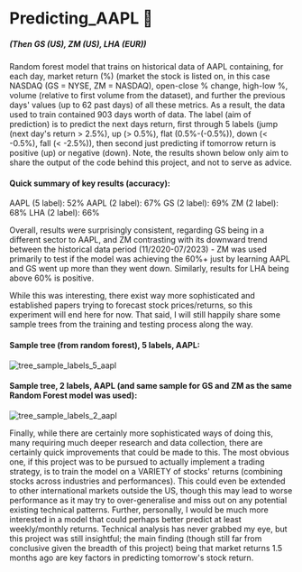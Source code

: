 # Predicting_AAPL 🍎
##### (Then GS (US), ZM (US), LHA (EUR))

Random forest model that trains on historical data of AAPL containing, for each day, market return (%) (market the stock is listed on, in this case NASDAQ (GS = NYSE, ZM = NASDAQ), open-close % change, high-low %, volume (relative to first volume from the dataset), and further the previous days' values (up to 62 past days) of all these metrics. As a result, the data used to train contained 903 days worth of data. The label (aim of prediction) is to predict the next days return, first through 5 labels (jump (next day's return > 2.5%), up (> 0.5%), flat (0.5%-(-0.5%)), down (< -0.5%), fall (< -2.5%)), then second just predicting if tomorrow return is positive (up) or negative (down). Note, the results shown below only aim to share the output of the code behind this project, and not to serve as advice.

#### Quick summary of key results (accuracy):
AAPL (5 label): 52%
AAPL (2 label): 67%
GS (2 label): 69%
ZM (2 label): 68%
LHA (2 label): 66%

Overall, results were surprisingly consistent, regarding GS being in a different sector to AAPL, and ZM contrasting with its downward trend between the historical data period (11/2020-07/2023) - ZM was used primarily to test if the model was achieving the 60%+ just by learning AAPL and GS went up more than they went down. Similarly, results for LHA being above 60% is positive. 

While this was interesting, there exist way more sophisticated and established papers trying to forecast stock prices/returns, so this experiment will end here for now. That said, I will still happily share some sample trees from the training and testing process along the way.

#### Sample tree (from random forest), 5 labels, AAPL:

![tree_sample_labels_5_aapl](https://github.com/lblcbc/Predicting_AAPL/assets/136857271/0d7a07dd-d92a-4cad-856e-5ad3c493a46a)


#### Sample tree, 2 labels, AAPL (and same sample for GS and ZM as the same Random Forest model was used):

![tree_sample_labels_2_aapl](https://github.com/lblcbc/Predicting_AAPL/assets/136857271/b32686b4-ec54-4618-8201-135b2af8a8c3)


Finally, while there are certainly more sophisticated ways of doing this, many requiring much deeper research and data collection, there are certainly quick improvements that could be made to this. The most obvious one, if this project was to be pursued to actually implement a trading strategy, is to train the model on a VARIETY of stocks' returns (combining stocks across industries and performances). This could even be extended to other international markets outside the US, though this may lead to worse performance as it may try to over-generalise and miss out on any potential existing technical patterns. Further, personally, I would be much more interested in a model that could perhaps better predict at least weekly/monthly returns. Technical analysis has never grabbed my eye, but this project was still insightful; the main finding (though still far from conclusive given the breadth of this project) being that market returns 1.5 months ago are key factors in predicting tomorrow's stock return.









